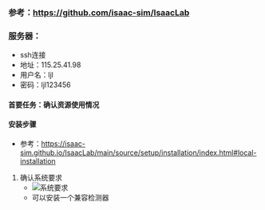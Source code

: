 ### 参考：https://github.com/isaac-sim/IsaacLab
### 服务器：
- ssh连接
- 地址：115.25.41.98
- 用户名：ljl
- 密码：ljl123456
#### 首要任务：确认资源使用情况


#### 安装步骤
- 参考：https://isaac-sim.github.io/IsaacLab/main/source/setup/installation/index.html#local-installation
1. 确认系统要求
    - ![系统要求](img/系统要求.png)
    - 可以安装一个兼容检测器